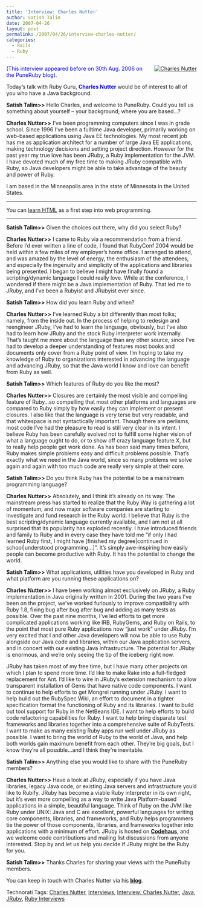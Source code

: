 ```yaml
---
title: 'Interview: Charles Nutter'
author: Satish Talim
date: 2007-04-26
layout: post
permalink: /2007/04/26/interview-charles-nutter/
categories:
  - Rails
  - Ruby
---
```

<div style="float: right; margin-left: 10px; margin-bottom: 10px;">
  <a href="http://rubylearning.com/images/nutter.jpg" title="Charles Nutter"><img src="http://rubylearning.com/images/nutter.jpg" alt="Charles Nutter" /></a>
</div>

<div>
  <p>
    <span style="color:blue;">(This interview appeared before on 30th Aug. 2006 on the PuneRuby blog).</span>
  </p>
  
  <p>
    Today&#8217;s talk with Ruby Guru, <b><span style="color:blue;">Charles Nutter</span></b> would be of interest to all of you who have a Java background.
  </p>
  
  <p>
    <b>Satish Talim>></b> Hello Charles, and welcome to PuneRuby. Could you tell us something about yourself &#8211; your background; where you are based&#8230;?
  </p>
  
  <p>
    <b>Charles Nutter>></b> I&#8217;ve been programming computers since I was in grade school. Since 1996 I&#8217;ve been a fulltime Java developer, primarily working on web-based applications using Java EE technologies. My most recent job has me as application architect for a number of large Java EE applications, making technology decisions and setting project direction. However for the past year my true love has been JRuby, a Ruby implementation for the JVM. I have devoted much of my free time to making JRuby compatible with Ruby, so Java developers might be able to take advantage of the beauty and power of Ruby.
  </p>
  
  <p>
    I am based in the Minneapolis area in the state of Minnesota in the United States.
  </p>
  
  <hr />
  You can 
  <a href="http://edu.ericae.net/learn-html.htm">learn HTML</a> as a first step into web programming.<br /> 
  
  <hr />
  
  <p>
    <b>Satish Talim>></b> Given the choices out there, why did you select Ruby?
  </p>
  
  <p>
    <b>Charles Nutter>></b> I came to Ruby via a recommendation from a friend. Before I&#8217;d ever written a line of code, I found that RubyConf 2004 would be held within a few miles of my employer&#8217;s home office. I arranged to attend, and was amazed by the level of energy, the enthusiasm of the attendees, and especially the ingenuity and simplicity of the applications and libraries being presented. I began to believe I might have finally found a scripting/dynamic language I could really love. While at the conference, I wondered if there might be a Java implementation of Ruby. That led me to JRuby, and I&#8217;ve been a Rubyist and JRubyist ever since.
  </p>
  
  <p>
    <b>Satish Talim>></b> How did you learn Ruby and when?
  </p>
  
  <p>
    <b>Charles Nutter>></b> I&#8217;ve learned Ruby a bit differently than most folks; namely, from the inside out. In the process of helping to redesign and reengineer JRuby, I&#8217;ve had to learn the language, obviously, but I&#8217;ve also had to learn how JRuby and the stock Ruby interpreter work internally. That&#8217;s taught me more about the language than any other source, since I&#8217;ve had to develop a deeper understanding of features most books and documents only cover from a Ruby point of view. I&#8217;m hoping to take my knowledge of Ruby to organizations interested in advancing the language and advancing JRuby, so that the Java world I know and love can benefit from Ruby as well.
  </p>
  
  <p>
    <b>Satish Talim>></b> Which features of Ruby do you like the most?
  </p>
  
  <p>
    <b>Charles Nutter>></b> Closures are certainly the most visible and compelling feature of Ruby&#8230;so compelling that most other platforms and languages are compared to Ruby simply by how easily they can implement or present closures. I also like that the language is very terse but very readable, and that whitespace is not syntactically important. Though there are perlisms, most code I&#8217;ve had the pleasure to read is still very clear in its intent. I believe Ruby has been carefully evolved not to fulfill some higher vision of what a language ought to do, or to show off crazy language feature X, but to really help people get work done. As has been said many times before, Ruby makes simple problems easy and difficult problems possible. That&#8217;s exactly what we need in the Java world, since so many problems we solve again and again with too much code are really very simple at their core.
  </p>
  
  <p>
    <b>Satish Talim>></b> Do you think Ruby has the potential to be a mainstream programming language?
  </p>
  
  <p>
    <b>Charles Nutter>></b> Absolutely, and I think it&#8217;s already on its way. The mainstream press has started to realize that the Ruby Way is gathering a lot of momentum, and now major software companies are starting to investigate and fund research in the Ruby world. I believe that Ruby is the best scripting/dynamic language currently available, and I am not at all surprised that its popularity has exploded recently. I have introduced friends and family to Ruby and in every case they have told me &#8220;if only I had learned Ruby first, I might have [finished my degree|continued in school|understood programming&#8230;]&#8221;. It&#8217;s simply awe-inspiring how easily people can become productive with Ruby. It has the potential to change the world.
  </p>
  
  <p>
    <b>Satish Talim>></b> What applications, utilities have you developed in Ruby and what platform are you running these applications on?
  </p>
  
  <p>
    <b>Charles Nutter>></b> I have been working almost exclusively on JRuby, a Ruby implementation in Java originally written in 2001. During the two years I&#8217;ve been on the project, we&#8217;ve worked furiously to improve compatibility with Ruby 1.8, fixing bug after bug after bug and adding as many tests as possible. Over the past nine months, I&#8217;ve led efforts to get more complicated applications working like IRB, RubyGems, and Ruby on Rails, to the point that most pure Ruby applications now &#8220;just work&#8221; under JRuby. I&#8217;m very excited that I and other Java developers will now be able to use Ruby alongside our Java code and libraries, within our Java application servers, and in concert with our existing Java infrastructure. The potential for JRuby is enormous, and we&#8217;re only seeing the tip of the iceberg right now.
  </p>
  
  <p>
    JRuby has taken most of my free time, but I have many other projects on which I plan to spend more time. I&#8217;d like to make Rake into a full-fledged replacement for Ant. I&#8217;d like to wire in JRuby&#8217;s extension mechanism to allow transparent installation of Gems that have native code components. I want to continue to help efforts to get Mongrel running under JRuby. I want to help build out the RubySpec Wiki, an effort to document in a tighter specification format the functioning of Ruby and its libraries. I want to build out tool support for Ruby in the NetBeans IDE. I want to help efforts to build code refactoring capabilities for Ruby. I want to help bring disparate test frameworks and libraries together into a comprehensive suite of RubyTests. I want to make as many existing Ruby apps run well under JRuby as possible. I want to bring the world of Ruby to the world of Java, and help both worlds gain maximum benefit from each other. They&#8217;re big goals, but I know they&#8217;re all possible&#8230;and I think they&#8217;re inevitable.
  </p>
  
  <p>
    <b>Satish Talim>></b> Anything else you would like to share with the PuneRuby members?
  </p>
  
  <p>
    <b>Charles Nutter>></b> Have a look at JRuby, especially if you have Java libraries, legacy Java code, or existing Java servers and infrastructure you&#8217;d like to Rubify. JRuby has become a viable Ruby interpreter in its own right, but it&#8217;s even more compelling as a way to write Java Platform-based applications in a simple, beautiful language. Think of Ruby on the JVM like Ruby under UNIX: Java and C are excellent, powerful languages for writing core components, libraries, and frameworks, and Ruby helps programmers tie the power of those components, libraries, and frameworks together into applications with a minimum of effort. JRuby is hosted on <b><a href="http://jruby.codehaus.org/" >Codehaus</a></b>, and we welcome code contributions and mailing list discussions from anyone interested. Stop by and let us help you decide if JRuby might be the Ruby for you.
  </p>
  
  <p>
    <b>Satish Talim>></b> Thanks Charles for sharing your views with the PuneRuby members.
  </p>
  
  <p>
    You can keep in touch with Charles Nutter via his <b><a href="http://headius.blogspot.com/">blog</a></b>.
  </p>
</div>

<div>
  <a href="http://technorati.com/tag/Instant+Rails" rel="tag"></a><a href="http://technorati.com/tag/Quick+Ruby" rel="tag"></a><a href="http://technorati.com/tag/Instant+Rails" rel="tag"></a><a href="http://technorati.com/tag/Pune+Ruby" rel="tag"></a><a href="http://technorati.com/tag/Quick+Ruby+Guide" rel="tag"></a><a href="http://technorati.com/tag/Programming+Languages" rel="tag"></a><a href="http://technorati.com/tag/Blogs" rel="tag"></a><a href="http://technorati.com/tag/Ruby" rel="tag"></a><a href="http://technorati.com/tag/PuneRuby" rel="tag"></a><a href="http://technorati.com/tag/QuickRuby" rel="tag"></a><a href="http://technorati.com/tag/PuneBloggers" rel="tag"></a><a href="http://technorati.com/tag/PuneBlogs" rel="tag"></a><a href="http://technorati.com/tag/Blogosphere" rel="tag"></a><a href="http://technorati.com/tag/Digg" rel="tag"></a><a href="http://technorati.com/tag/Media" rel="tag"></a><a href="http://technorati.com/tag/Tip" rel="tag"></a><a href="http://technorati.com/tag/RSS" rel="tag"></a><a href="http://technorati.com/tag/Marketing" rel="tag"></a><a href="http://technorati.com/tag/News" rel="tag"></a><a href="http://technorati.com/tag/IndianGuru" rel="tag"></a><a href="http://technorati.com/tag/Blogging" rel="tag"></a><a href="http://technorati.com/tag/Internet" rel="tag"></a><a href="http://technorati.com/tag/Blog" rel="tag"></a><a href="http://technorati.com/tag/Technical+Support" rel="tag"></a><a href="http://technorati.com/tag/Free+Software" rel="tag"></a><a href="http://technorati.com/tag/Help" rel="tag"></a><a href="http://technorati.com/tag/Pune" rel="tag"></a><a href="http://technorati.com/tag/SatishTalim" rel="tag"></a><a href="http://technorati.com/tag/Satish+Talim" rel="tag"></a><a href="http://technorati.com/tag/Weblog" rel="tag"></a><a href="http://technorati.com/tag/Weblogs" rel="tag"></a><a href="http://technorati.com/tag/Training" rel="tag"></a><a href="http://technorati.com/tag/Free+Training" rel="tag"></a><a href="http://technorati.com/tag/Tutorial" rel="tag"></a><a href="http://technorati.com/tag/Education" rel="tag"></a><a href="http://technorati.com/tag/Teacher" rel="tag"></a><a href="http://technorati.com/tag/Learning+Ruby" rel="tag"></a>
</div>

Technorati Tags: <a href="http://technorati.com/tag/Charles+Nutter" rel="tag">Charles Nutter</a>, <a href="http://technorati.com/tag/Interviews" rel="tag"> Interviews</a>, <a href="http://technorati.com/tag/Interview%3A+Charles+Nutter" rel="tag"> Interview: Charles Nutter</a>, <a href="http://technorati.com/tag/Java" rel="tag"> Java</a>, <a href="http://technorati.com/tag/JRuby" rel="tag"> JRuby</a>, <a href="http://technorati.com/tag/Ruby+Interviews" rel="tag"> Ruby Interviews</a>
